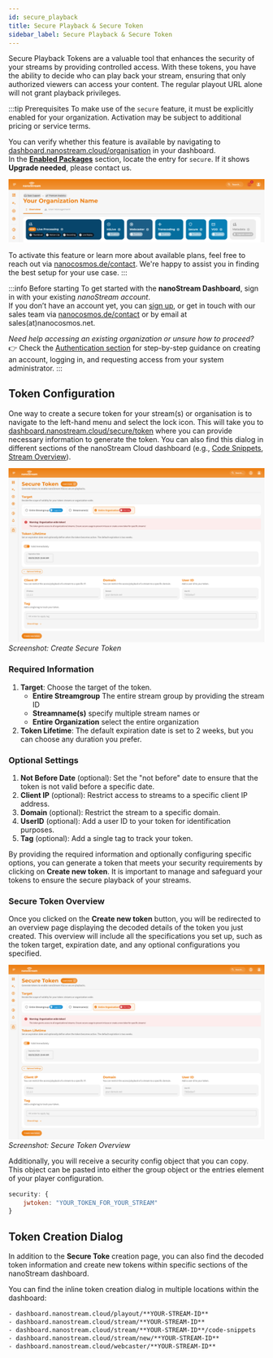 ```yaml
---
id: secure_playback
title: Secure Playback & Secure Token
sidebar_label: Secure Playback & Secure Token
---
```


Secure Playback Tokens are a valuable tool that enhances the security of your streams by providing controlled access. With these tokens, you have the ability to decide who can play back your stream, ensuring that only authorized viewers can access your content. The regular playout URL alone will not grant playback privileges.

:::tip Prerequisites
To make use of the `secure` feature, it must be explicitly enabled for your organization. Activation may be subject to additional pricing or service terms.

You can verify whether this feature is available by navigating to [dashboard.nanostream.cloud/organisation](https://dashboard.nanostream.cloud/organisation) in your dashboard.  
In the **[Enabled Packages](./organization_overview#enabled-packages)** section, locate the entry for `secure`. If it shows **Upgrade needed**, please contact us.

![Screenshot: Enabled Packages](../assets/dashboard/enabled-packages.png)  

To activate this feature or learn more about available plans, feel free to reach out via [nanocosmos.de/contact](https://www.nanocosmos.de/contact). We're happy to assist you in finding the best setup for your use case.
:::

:::info Before starting
To get started with the **nanoStream Dashboard**, sign in with your existing *nanoStream account*.  
If you don’t have an account yet, you can [sign up](https://dashboard.nanostream.cloud/signup), or get in touch with our sales team via [nanocosmos.de/contact](https://www.nanocosmos.de/contact) or by email at sales(at)nanocosmos.net.

*Need help accessing an existing organization or unsure how to proceed?* <br/>
👉  Check the [Authentication section](./getting_started#authentication) for step-by-step guidance on creating an account, logging in, and requesting access from your system administrator.
:::

## Token Configuration

One way to create a secure token for your stream(s) or organisation is to navigate to the left-hand menu and select the lock icon. This will take you to [dashboard.nanostream.cloud/secure/token](https://dashboard.nanostream.cloud/secure/token) where you can provide necessary information to generate the token. You can also find this dialog in different sections of the nanoStream Cloud dashboard (e.g., [Code Snippets](./code_snippets), [Stream Overview](./stream_overview)).

![Screenshot: Create Secure Token](../assets/dashboard/secure-token.png)
*Screenshot: Create Secure Token*

### Required Information

1. **Target**: Choose the target of the token.
   - **Entire Streamgroup** The entire stream group by providing the stream ID
   - **Streamname(s)** specify multiple stream names or
   - **Entire Organization** select the entire organization
2. **Token Lifetime**: The default expiration date is set to 2 weeks, but you can choose any duration you prefer.

### Optional Settings

1. **Not Before Date** (optional): Set the "not before" date to ensure that the token is not valid before a specific date.
2. **Client IP** (optional): Restrict access to streams to a specific client IP address.
3. **Domain** (optional): Restrict the stream to a specific domain.
4. **UserID** (optional): Add a user ID to your token for identification purposes.
5. **Tag** (optional): Add a single tag to track your token.

By providing the required information and optionally configuring specific options, you can generate a token that meets your security requirements by clicking on **Create new token**. It is important to manage and safeguard your tokens to ensure the secure playback of your streams.

### Secure Token Overview

Once you clicked on the **Create new token** button, you will be redirected to an overview page displaying the decoded details of the token you just created. This overview will include all the specifications you set up, such as the token target, expiration date, and any optional configurations you specified.

![Screenshot: Secure Token Overview](../assets/dashboard/secure-token.png)
*Screenshot: Secure Token Overview*

Additionally, you will receive a security config object that you can copy. This object can be pasted into either the group object or the entries element of your player configuration.

```js
security: {
	jwtoken: "YOUR_TOKEN_FOR_YOUR_STREAM"
}
```

## Token Creation Dialog

In addition to the **Secure Toke** creation page, you can also find the decoded token information and create new tokens within specific sections of the nanoStream dashboard. 

You can find the inline token creation dialog in multiple locations within the dashboard:

    - dashboard.nanostream.cloud/playout/**YOUR-STREAM-ID**
    - dashboard.nanostream.cloud/stream/**YOUR-STREAM-ID**
    - dashboard.nanostream.cloud/stream/**YOUR-STREAM-ID**/code-snippets
    - dashboard.nanostream.cloud/stream/new/**YOUR-STREAM-ID**
    - dashboard.nanostream.cloud/webcaster/**YOUR-STREAM-ID**
